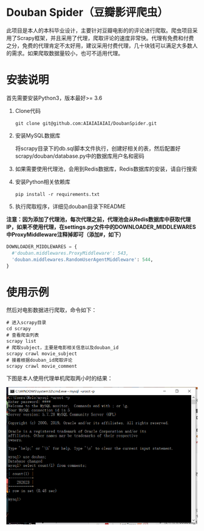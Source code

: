 # Douban Spider（豆瓣影评爬虫）

此项目是本人的本科毕业设计，主要针对豆瓣电影的的评论进行爬取。爬虫项目采用了Scrapy框架，并且采用了代理，爬取评论的速度非常快。代理有免费和付费之分，免费的代理肯定不太好用，建议采用付费代理，几十块钱可以满足大多数人的需求。如果爬取数据量较小，也可不适用代理。

# 安装说明

首先需要安装Python3，版本最好>= 3.6

1. Clone代码

   `git clone git@github.com:AIAIAIAIAI/DoubanSpider.git`

2. 安装MySQL数据库

   将scrapy目录下的db.sql脚本文件执行，创建好相关的表，然后配置好scrapy/douban/database.py中的数据库用户名和密码

3. 如果需要使用代理池，会用到Redis数据库，Redis数据库的安装，请自行搜索

4. 安装Python相关依赖库

   `pip install -r requirements.txt`

5. 执行爬取程序，详细见douban目录下README

**注意：因为添加了代理池，每次代理之前，代理池会从Redis数据库中获取代理IP，如果不使用代理，在settings.py文件中的DOWNLOADER_MIDDLEWARES中ProxyMiddleware注释掉即可（添加#，如下）**

```python
DOWNLOADER_MIDDLEWARES = {
  #'douban.middlewares.ProxyMiddleware': 543,
  'douban.middlewares.RandomUserAgentMiddleware': 544,
}
```

# 使用示例

然后对电影数据进行爬取，命令如下：

```
# 进入scrapy目录
cd scrapy
# 查看爬虫列表
scrapy list
# 爬取subject，主要是电影相关信息以及douban_id
scrapy crawl movie_subject
# 接着根据douban_id爬取评论
scrapy crawl movie_comment
```

下图是本人使用代理单机爬取两小时的结果：



![38a94ea1dde740b6889e9cbb9a727c8](.\img\38a94ea1dde740b6889e9cbb9a727c8.png)